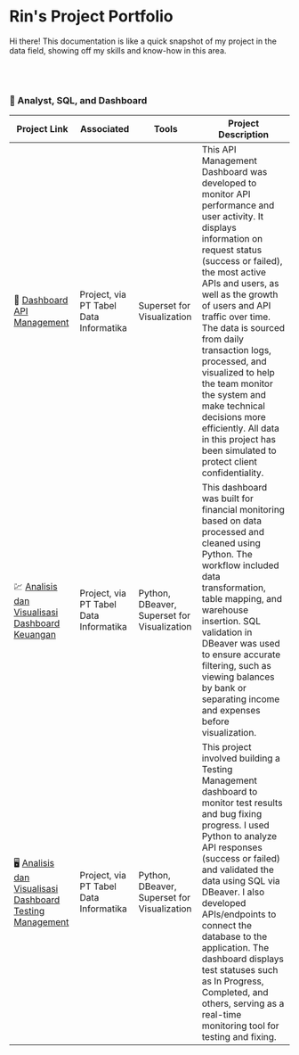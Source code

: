 # Rin's Project Portfolio
Hi there! This documentation is like a quick snapshot of my project in the data field, showing off my skills and know-how in this area.

<br>
<br>


### 📂 Analyst, SQL, and Dashboard

Project Link | Associated | Tools | Project Description 
---|---|---|---
🔧 [Dashboard API Management](https://github.com/idafatriniptr/Rini-Portofolio/blob/main/assets/Dashboard%20-%20API%20Monitoring.pdf)| Project, via PT Tabel Data Informatika|Superset for Visualization|This API Management Dashboard was developed to monitor API performance and user activity. It displays information on request status (success or failed), the most active APIs and users, as well as the growth of users and API traffic over time. The data is sourced from daily transaction logs, processed, and visualized to help the team monitor the system and make technical decisions more efficiently. All data in this project has been simulated to protect client confidentiality.
💹 [Analisis dan Visualisasi Dashboard Keuangan](https://github.com)|Project, via PT Tabel Data Informatika| Python, DBeaver, Superset for Visualization| This dashboard was built for financial monitoring based on data processed and cleaned using Python. The workflow included data transformation, table mapping, and warehouse insertion. SQL validation in DBeaver was used to ensure accurate filtering, such as viewing balances by bank or separating income and expenses before visualization.
🖥️ [Analisis dan Visualisasi Dashboard Testing Management](https://github.com/idafatriniptr/Rini-Portofolio/blob/main/assets/Dashboard%20-%20Testing%20Management.pdf)|Project, via PT Tabel Data Informatika |Python, DBeaver, Superset for Visualization| This project involved building a Testing Management dashboard to monitor test results and bug fixing progress. I used Python to analyze API responses (success or failed) and validated the data using SQL via DBeaver. I also developed APIs/endpoints to connect the database to the application. The dashboard displays test statuses such as In Progress, Completed, and others, serving as a real-time monitoring tool for testing and fixing.
